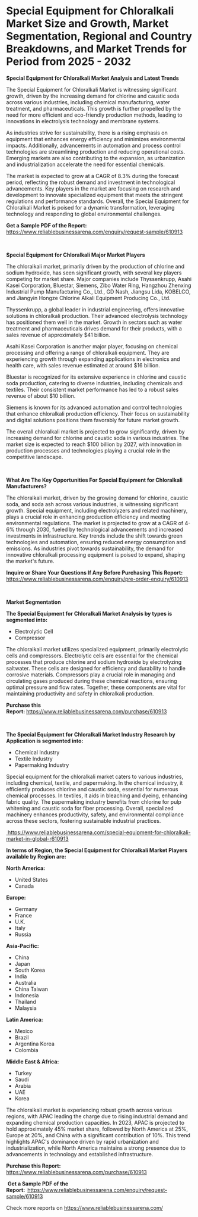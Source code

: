 <p><h1>Special Equipment for Chloralkali Market Size and Growth, Market Segmentation, Regional and Country Breakdowns, and Market Trends for Period from 2025 -  2032</h1></p><p><strong>Special Equipment for Chloralkali Market Analysis and Latest Trends</strong></p>
<p><p>The Special Equipment for Chloralkali Market is witnessing significant growth, driven by the increasing demand for chlorine and caustic soda across various industries, including chemical manufacturing, water treatment, and pharmaceuticals. This growth is further propelled by the need for more efficient and eco-friendly production methods, leading to innovations in electrolysis technology and membrane systems. </p><p>As industries strive for sustainability, there is a rising emphasis on equipment that enhances energy efficiency and minimizes environmental impacts. Additionally, advancements in automation and process control technologies are streamlining production and reducing operational costs. Emerging markets are also contributing to the expansion, as urbanization and industrialization accelerate the need for essential chemicals.</p><p>The market is expected to grow at a CAGR of 8.3% during the forecast period, reflecting the robust demand and investment in technological advancements. Key players in the market are focusing on research and development to innovate specialized equipment that meets the stringent regulations and performance standards. Overall, the Special Equipment for Chloralkali Market is poised for a dynamic transformation, leveraging technology and responding to global environmental challenges.</p></p>
<p><strong>Get a Sample PDF of the Report:&nbsp;</strong> <a href="https://www.reliablebusinessarena.com/enquiry/request-sample/610913?utm_campaign=3457&utm_medium=2&utm_source=Github&utm_content=ia&utm_term=23032025&utm_id=special-equipment-for-chloralkali">https://www.reliablebusinessarena.com/enquiry/request-sample/610913</a></p>
<p>&nbsp;</p>
<p><strong>Special Equipment for Chloralkali Major Market Players</strong></p>
<p><p>The chloralkali market, primarily driven by the production of chlorine and sodium hydroxide, has seen significant growth, with several key players competing for market share. Major companies include Thyssenkrupp, Asahi Kasei Corporation, Bluestar, Siemens, Zibo Water Ring, Hangzhou Zhenxing Industrial Pump Manufacturing Co., Ltd., GD Nash, Jiangsu Lida, KOBELCO, and Jiangyin Hongze Chlorine Alkali Equipment Producing Co., Ltd.</p><p>Thyssenkrupp, a global leader in industrial engineering, offers innovative solutions in chloralkali production. Their advanced electrolysis technology has positioned them well in the market. Growth in sectors such as water treatment and pharmaceuticals drives demand for their products, with a sales revenue of approximately $41 billion.</p><p>Asahi Kasei Corporation is another major player, focusing on chemical processing and offering a range of chloralkali equipment. They are experiencing growth through expanding applications in electronics and health care, with sales revenue estimated at around $16 billion. </p><p>Bluestar is recognized for its extensive experience in chlorine and caustic soda production, catering to diverse industries, including chemicals and textiles. Their consistent market performance has led to a robust sales revenue of about $10 billion.</p><p>Siemens is known for its advanced automation and control technologies that enhance chloralkali production efficiency. Their focus on sustainability and digital solutions positions them favorably for future market growth.</p><p>The overall chloralkali market is projected to grow significantly, driven by increasing demand for chlorine and caustic soda in various industries. The market size is expected to reach $100 billion by 2027, with innovation in production processes and technologies playing a crucial role in the competitive landscape.</p></p>
<p>&nbsp;</p>
<p><strong>What Are The Key Opportunities For Special Equipment for Chloralkali Manufacturers?</strong></p>
<p><p>The chloralkali market, driven by the growing demand for chlorine, caustic soda, and soda ash across various industries, is witnessing significant growth. Special equipment, including electrolyzers and related machinery, plays a crucial role in enhancing production efficiency and meeting environmental regulations. The market is projected to grow at a CAGR of 4-6% through 2030, fueled by technological advancements and increased investments in infrastructure. Key trends include the shift towards green technologies and automation, ensuring reduced energy consumption and emissions. As industries pivot towards sustainability, the demand for innovative chloralkali processing equipment is poised to expand, shaping the market's future.</p></p>
<p><strong>Inquire or Share Your Questions If Any Before Purchasing This Report:</strong> <a href="https://www.reliablebusinessarena.com/enquiry/pre-order-enquiry/610913?utm_campaign=3457&utm_medium=2&utm_source=Github&utm_content=ia&utm_term=23032025&utm_id=special-equipment-for-chloralkali">https://www.reliablebusinessarena.com/enquiry/pre-order-enquiry/610913</a></p>
<p>&nbsp;</p>
<p><strong>Market Segmentation</strong></p>
<p><strong>The Special Equipment for Chloralkali Market Analysis by types is segmented into:</strong></p>
<p><ul><li>Electrolytic Cell</li><li>Compressor</li></ul></p>
<p><p>The chloralkali market utilizes specialized equipment, primarily electrolytic cells and compressors. Electrolytic cells are essential for the chemical processes that produce chlorine and sodium hydroxide by electrolyzing saltwater. These cells are designed for efficiency and durability to handle corrosive materials. Compressors play a crucial role in managing and circulating gases produced during these chemical reactions, ensuring optimal pressure and flow rates. Together, these components are vital for maintaining productivity and safety in chloralkali production.</p></p>
<p><strong>Purchase this Report:&nbsp;</strong><a href="https://www.reliablebusinessarena.com/purchase/610913?utm_campaign=3457&utm_medium=2&utm_source=Github&utm_content=ia&utm_term=23032025&utm_id=special-equipment-for-chloralkali">https://www.reliablebusinessarena.com/purchase/610913</a></p>
<p>&nbsp;</p>
<p><strong>The Special Equipment for Chloralkali Market Industry Research by Application is segmented into:</strong></p>
<p><ul><li>Chemical Industry</li><li>Textile Industry</li><li>Papermaking Industry</li></ul></p>
<p><p>Special equipment for the chloralkali market caters to various industries, including chemical, textile, and papermaking. In the chemical industry, it efficiently produces chlorine and caustic soda, essential for numerous chemical processes. In textiles, it aids in bleaching and dyeing, enhancing fabric quality. The papermaking industry benefits from chlorine for pulp whitening and caustic soda for fiber processing. Overall, specialized machinery enhances productivity, safety, and environmental compliance across these sectors, fostering sustainable industrial practices.</p></p>
<p><a href="https://www.reliablebusinessarena.com/special-equipment-for-chloralkali-market-in-global-r610913?utm_campaign=3457&utm_medium=2&utm_source=Github&utm_content=ia&utm_term=23032025&utm_id=special-equipment-for-chloralkali">&nbsp;https://www.reliablebusinessarena.com/special-equipment-for-chloralkali-market-in-global-r610913</a></p>
<p><strong>In terms of Region, the Special Equipment for Chloralkali Market Players available by Region are:</strong></p>
<p>
    <p> <strong> North America: </strong>
        <ul>
            <li>United States</li>
            <li>Canada</li>
        </ul>
        </p> 
    <p> <strong> Europe: </strong>
        <ul>
            <li>Germany</li>
            <li>France</li>
            <li>U.K.</li>
            <li>Italy</li>
            <li>Russia</li>
        </ul>
        </p> 
    <p> <strong> Asia-Pacific: </strong>
        <ul>
            <li>China</li>
            <li>Japan</li>
            <li>South Korea</li>
            <li>India</li>
            <li>Australia</li>
            <li>China Taiwan</li>
            <li>Indonesia</li>
            <li>Thailand</li>
            <li>Malaysia</li>
        </ul>
        </p> 
    <p> <strong> Latin America: </strong>
        <ul>
            <li>Mexico</li>
            <li>Brazil</li>
            <li>Argentina Korea</li>
            <li>Colombia</li>
        </ul>
        </p> 
    <p> <strong> Middle East & Africa: </strong>
        <ul>
            <li>Turkey</li>
            <li>Saudi</li>
            <li>Arabia</li>
            <li>UAE</li>
            <li>Korea</li>
        </ul>
    </p>
    </p>
<p><p>The chloralkali market is experiencing robust growth across various regions, with APAC leading the charge due to rising industrial demand and expanding chemical production capacities. In 2023, APAC is projected to hold approximately 45% market share, followed by North America at 25%, Europe at 20%, and China with a significant contribution of 10%. This trend highlights APAC's dominance driven by rapid urbanization and industrialization, while North America maintains a strong presence due to advancements in technology and established infrastructure.</p></p>
<p><strong>Purchase this Report: </strong><a href="https://www.reliablebusinessarena.com/purchase/610913?utm_campaign=3457&utm_medium=2&utm_source=Github&utm_content=ia&utm_term=23032025&utm_id=special-equipment-for-chloralkali">https://www.reliablebusinessarena.com/purchase/610913</a></p>
<p>&nbsp;<strong>Get a Sample PDF of the Report:&nbsp;&nbsp;</strong><a href="https://www.reliablebusinessarena.com/enquiry/request-sample/610913?utm_campaign=3457&utm_medium=2&utm_source=Github&utm_content=ia&utm_term=23032025&utm_id=special-equipment-for-chloralkali">https://www.reliablebusinessarena.com/enquiry/request-sample/610913</a></p>
<p><strong></strong></p>
<p>Check more reports on <a href="https://www.reliablebusinessarena.com/?utm_campaign=3457&utm_medium=2&utm_source=Github&utm_content=ia&utm_term=23032025&utm_id=special-equipment-for-chloralkali">https://www.reliablebusinessarena.com/</a></p>